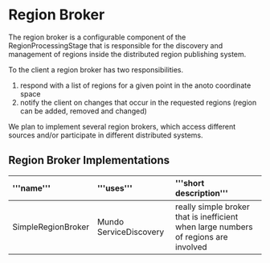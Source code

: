 # Region Broker #
The region broker is a configurable component of the RegionProcessingStage that is responsible for the discovery and management of regions inside the distributed region publishing system.

To the client a region broker has two responsibilities.
  1. respond with a list of regions for a given point in the anoto coordinate space
  1. notify the client on changes that occur in the requested regions (region can be added, removed and changed)

We plan to implement several region brokers, which access different sources and/or participate in different distributed systems.

## Region Broker Implementations ##

|  '''name''' | '''uses''' | '''short description''' |
|:------------|:-----------|:------------------------|
|  SimpleRegionBroker  |  Mundo ServiceDiscovery  |  really simple broker that is inefficient when large numbers of regions are involved   |